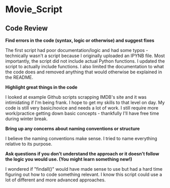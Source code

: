 # Movie_Script 

## Code Review

**Find errors in the code (syntax, logic or otherwise) and suggest fixes**

The first script had poor documentation/logic and had some typos - technically wasn't a script because I originally uploaded an IPYNB file. 
Most importantly, the script did not include actual Python functions. 
I updated the script to actually include functions. 
I also limited the documentation to what the code does and removed anything that would otherwise be explained in the README. 

**Highlight great things in the code**

I looked at example Github scripts scrapping IMDB's site and it was intimidating if I'm being frank. I hope to get my skills to that level on day. 
My code is still very basic/novice and needs a lot of work. 
I still require more work/practice getting down basic concepts - thankfully I'll have free time during winter break.  

**Bring up any concerns about naming conventions or structure**

I believe the naming conventions make sense. I tried to name everything relative to its purpose. 

**Ask questions if you don’t understand the approach or it doesn’t follow the logic you would use. (You might learn something new!)**

I wondered if "findall()" would have made sense to use but had a hard time figuring out how to code something relevant. 
I know this script could use a lot of different and more advanced approaches. 
